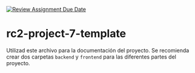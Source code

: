 [![Review Assignment Due Date](https://classroom.github.com/assets/deadline-readme-button-24ddc0f5d75046c5622901739e7c5dd533143b0c8e959d652212380cedb1ea36.svg)](https://classroom.github.com/a/pnn5vONU)
# rc2-project-7-template

Utilizad este archivo para la documentación del proyecto. Se recomienda crear dos carpetas `backend` y `frontend` para las diferentes partes del proyecto.
